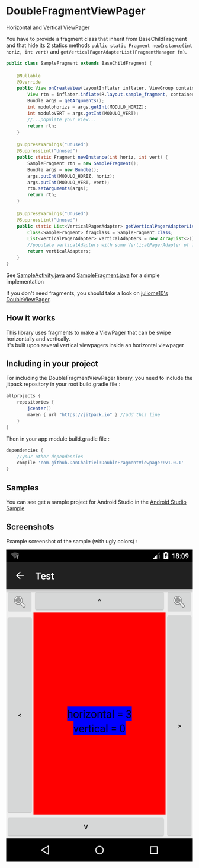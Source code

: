 # DoubleFragmentViewPager

Horizontal and Vertical ViewPager

You have to provide a fragment class that inherit from BaseChildFragment and that hide its 2 statics methods `public static Fragment newInstance(int horiz, int vert)` and `getVerticalPagerAdapterList(FragmentManager fm)`.  

```java
public class SampleFragment extends BaseChildFragment {

    @Nullable
    @Override
    public View onCreateView(LayoutInflater inflater, ViewGroup container, Bundle savedInstanceState) {
        View rtn = inflater.inflate(R.layout.sample_fragment, container, false);
        Bundle args = getArguments();
        int modulohorizs = args.getInt(MODULO_HORIZ);
        int moduloVERT = args.getInt(MODULO_VERT);
        //...populate your view...
        return rtn;
    }

    @SuppressWarnings("Unused")
    @SuppressLint("Unused")
    public static Fragment newInstance(int horiz, int vert) {
        SampleFragment rtn = new SampleFragment();
        Bundle args = new Bundle();
        args.putInt(MODULO_HORIZ, horiz);
        args.putInt(MODULO_VERT, vert);
        rtn.setArguments(args);
        return rtn;
    }

    @SuppressWarnings("Unused")
    @SuppressLint("Unused")
    public static List<VerticalPagerAdapter> getVerticalPagerAdapterList(FragmentManager fm) {
        Class<SampleFragment> fragClass = SampleFragment.class;
        List<VerticalPagerAdapter> verticalAdapters = new ArrayList<>();
        //populate verticalAdapters with some VerticalPagerAdapter of fragClass
        return verticalAdapters;
    }
}
```    

See <a href="https://github.com/DanChaltiel/DoubleFragmentViewpager/blob/master/DoubleViewpagerSample/src/main/java/fr/chaltiel/doubleviewpagersample/SampleActivity.java">SampleActivity.java</a> 
and <a href="https://github.com/DanChaltiel/DoubleFragmentViewpager/blob/master/DoubleViewpagerSample/src/main/java/fr/chaltiel/doubleviewpagersample/SampleFragment.java">SampleFragment.java</a> 
for a simple implementation

If you don't need fragments, you should take a look on <a href="https://github.com/juliome10/DoubleViewPager">juliome10's DoubleViewPager</a>.

## How it works
This library uses fragments to make a ViewPager that can be swipe horizontally and vertically.  
It's built upon several vertical viewpagers inside an horizontal viewpager 


## Including in your project
For including the DoubleFragmentViewPager library, you need to include the jitpack repository in your root build.gradle file : 
```groovy
allprojects {
    repositories { 
        jcenter()
        maven { url "https://jitpack.io" } //add this line
    }
}
```

Then in your app module build.gradle file :
```groovy
dependencies {
    //your other dependencies
    compile 'com.github.DanChaltiel:DoubleFragmentViewpager:v1.0.1'
}
```

## Samples
You can see get a sample project for Android Studio in the <a href="https://github.com/DanChaltiel/DoubleFragmentViewpager/tree/master/DoubleViewpagerSample">Android Studio Sample</a>

## Screenshots
Example screenshot of the sample (with ugly colors) :

<img src="images/screenshot.png">

